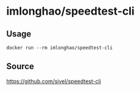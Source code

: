 # imlonghao/speedtest-cli

## Usage

    docker run --rm imlonghao/speedtest-cli

## Source

https://github.com/sivel/speedtest-cli
